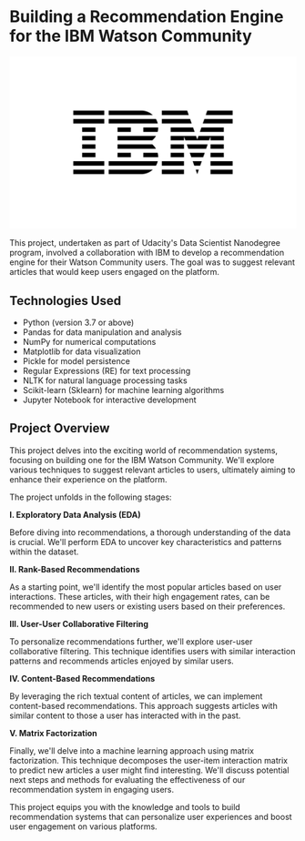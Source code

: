# Building a Recommendation Engine for the IBM Watson Community
![jpg](images/ibm_logo_2400x1440.jpg)

This project, undertaken as part of Udacity's Data Scientist Nanodegree program, involved a collaboration with IBM to develop a recommendation engine for their Watson Community users. The goal was to suggest relevant articles that would keep users engaged on the platform.

## Technologies Used

* Python (version 3.7 or above)
* Pandas for data manipulation and analysis
* NumPy for numerical computations
* Matplotlib for data visualization
* Pickle for model persistence
* Regular Expressions (RE) for text processing
* NLTK for natural language processing tasks
* Scikit-learn (Sklearn) for machine learning algorithms
* Jupyter Notebook for interactive development

## Project Overview

This project delves into the exciting world of recommendation systems, focusing on building one for the IBM Watson Community. We'll explore various techniques to suggest relevant articles to users, ultimately aiming to enhance their experience on the platform.

The project unfolds in the following stages:

**I. Exploratory Data Analysis (EDA)**

Before diving into recommendations, a thorough understanding of the data is crucial. We'll perform EDA to uncover key characteristics and patterns within the dataset.

**II. Rank-Based Recommendations**

As a starting point, we'll identify the most popular articles based on user interactions. These articles, with their high engagement rates, can be recommended to new users or existing users based on their preferences.

**III. User-User Collaborative Filtering**

To personalize recommendations further, we'll explore user-user collaborative filtering. This technique identifies users with similar interaction patterns and recommends articles enjoyed by similar users.

**IV. Content-Based Recommendations**

By leveraging the rich textual content of articles, we can implement content-based recommendations. This approach suggests articles with similar content to those a user has interacted with in the past.

**V. Matrix Factorization**

Finally, we'll delve into a machine learning approach using matrix factorization. This technique decomposes the user-item interaction matrix to predict new articles a user might find interesting. We'll discuss potential next steps and methods for evaluating the effectiveness of our recommendation system in engaging users.

This project equips you with the knowledge and tools to build recommendation systems that can personalize user experiences and boost user engagement on various platforms.
